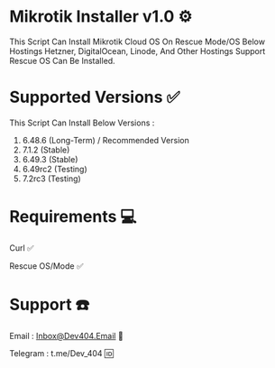 
# Mikrotik Installer v1.0 ⚙️
This Script Can Install Mikrotik Cloud OS On Rescue Mode/OS Below Hostings 
Hetzner,
DigitalOcean,
Linode,
And Other Hostings Support Rescue OS Can Be Installed.
# Supported Versions ✅
This Script Can Install Below Versions : 
1) 6.48.6 (Long-Term) / Recommended Version
2) 7.1.2 (Stable)
3) 6.49.3 (Stable)
4) 6.49rc2 (Testing)
5) 7.2rc3 (Testing)
# Requirements 💻
Curl ✅

Rescue OS/Mode ✅


# Support ☎️
Email : Inbox@Dev404.Email 📧

Telegram : t.me/Dev_404 🆔
